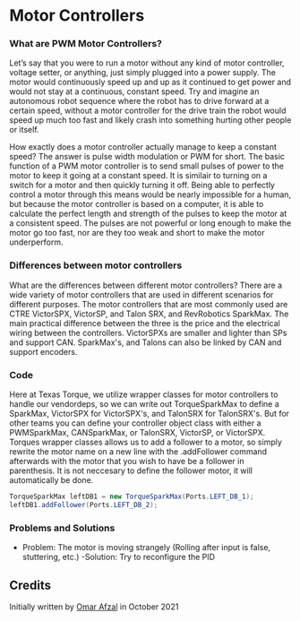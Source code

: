 # Motor Controllers

### What are PWM Motor Controllers?

Let’s say that you were to run a motor without any kind of motor controller, voltage setter, or anything, just simply plugged into a power supply. The motor would continuously speed up and up as it continued to get power and would not stay at a continuous, constant speed. Try and imagine an autonomous robot sequence where the robot has to drive forward at a certain speed, without a motor controller for the drive train the robot would speed up much too fast and likely crash into something hurting other people or itself.

How exactly does a motor controller actually manage to keep a constant speed? The answer is pulse width modulation or PWM for short. The basic function of a PWM motor controller is to send small pulses of power to the motor to keep it going at a constant speed. It is similair to turning on a switch for a motor and then quickly turning it off. Being able to perfectly control a motor through this means would be nearly impossible for a human, but because the motor controller is based on a computer, it is able to calculate the perfect length and strength of the pulses to keep the motor at a consistent speed. The pulses are not powerful or long enough to make the motor go too fast, nor are they too weak and short to make the motor underperform.

### Differences between motor controllers

What are the differences between different motor controllers? There are a wide variety of motor controllers that are used in different scenarios for different purposes. The motor controllers that are most commonly used are CTRE VictorSPX, VictorSP, and Talon SRX, and RevRobotics SparkMax. The main practical difference between the three is the price and the electrical wiring between the controllers. VictorSPXs are smaller and lighter than SPs and support CAN. SparkMax's, and Talons can also be linked by CAN and support encoders.

### Code

Here at Texas Torque, we utilize wrapper classes for motor controllers to handle our vendordeps, so we can write out TorqueSparkMax to define a SparkMax, VictorSPX for VictorSPX's, and TalonSRX for TalonSRX's. But for other teams you can define your controller object class with either a PWMSparkMax, CANSparkMax, or TalonSRX, VictorSP, or VictorSPX. Torques wrapper classes allows us to add a follower to a motor, so simply rewrite the motor name on a new line with the .addFollower command afterwards with the motor that you wish to have be a follower in parenthesis. It is not neccesary to define the follower motor, it will automatically be done.

```java
TorqueSparkMax leftDB1 = new TorqueSparkMax(Ports.LEFT_DB_1);
leftDB1.addFollower(Ports.LEFT_DB_2);
```

### Problems and Solutions

-   Problem: The motor is moving strangely (Rolling after input is false, stuttering, etc.)
    -Solution: Try to reconfigure the PID

## Credits

Initially written by [Omar Afzal](https://github.com/0mara) in October 2021
